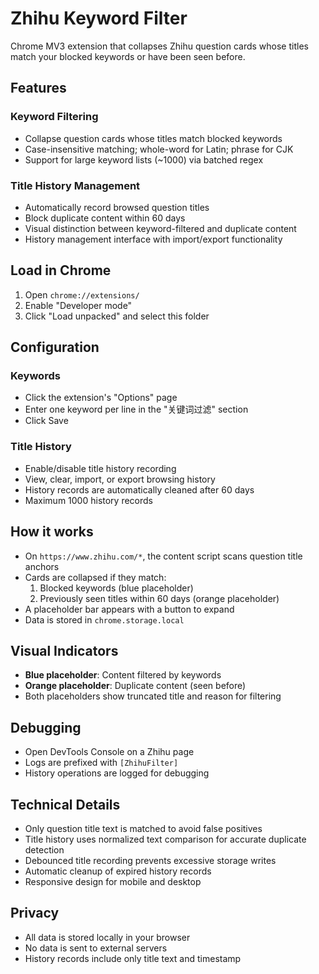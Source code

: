 # Zhihu Keyword Filter

Chrome MV3 extension that collapses Zhihu question cards whose titles match your blocked keywords or have been seen before.

## Features

### Keyword Filtering
- Collapse question cards whose titles match blocked keywords
- Case-insensitive matching; whole-word for Latin; phrase for CJK
- Support for large keyword lists (~1000) via batched regex

### Title History Management
- Automatically record browsed question titles
- Block duplicate content within 60 days
- Visual distinction between keyword-filtered and duplicate content
- History management interface with import/export functionality

## Load in Chrome
1. Open `chrome://extensions/`
2. Enable "Developer mode"
3. Click "Load unpacked" and select this folder

## Configuration

### Keywords
- Click the extension's "Options" page
- Enter one keyword per line in the "关键词过滤" section
- Click Save

### Title History
- Enable/disable title history recording
- View, clear, import, or export browsing history
- History records are automatically cleaned after 60 days
- Maximum 1000 history records

## How it works
- On `https://www.zhihu.com/*`, the content script scans question title anchors
- Cards are collapsed if they match:
  1. Blocked keywords (blue placeholder)
  2. Previously seen titles within 60 days (orange placeholder)
- A placeholder bar appears with a button to expand
- Data is stored in `chrome.storage.local`

## Visual Indicators
- **Blue placeholder**: Content filtered by keywords
- **Orange placeholder**: Duplicate content (seen before)
- Both placeholders show truncated title and reason for filtering

## Debugging
- Open DevTools Console on a Zhihu page
- Logs are prefixed with `[ZhihuFilter]`
- History operations are logged for debugging

## Technical Details
- Only question title text is matched to avoid false positives
- Title history uses normalized text comparison for accurate duplicate detection
- Debounced title recording prevents excessive storage writes
- Automatic cleanup of expired history records
- Responsive design for mobile and desktop

## Privacy
- All data is stored locally in your browser
- No data is sent to external servers
- History records include only title text and timestamp
